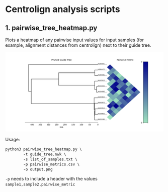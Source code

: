 # Centrolign analysis scripts

## 1. pairwise_tree_heatmap.py

Plots a heatmap of any pairwise input values for input samples (for example, alignment distances from centrolign) next to their guide tree.

![tree heatmap example](pics/pairwise_tree_heatmap.png)

Usage:
```
python3 pairwise_tree_heatmap.py \
        -t guide_tree.nwk \
        -s list_of_samples.txt \
        -p pairwise_metrics.csv \
        -o output.png
```

`-p` needs to include a header with the values `sample1,sample2,pairwise_metric`
